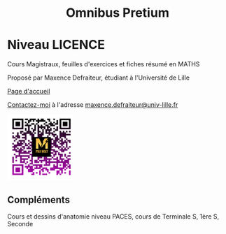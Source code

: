 <h1 align="center"> Omnibus Pretium </h1>

# Niveau LICENCE 

Cours Magistraux, feuilles d'exercices et fiches résumé en MATHS

Proposé par Maxence Defraiteur, étudiant à l'Université de Lille

[Page d'accueil](Omnibus_Pretium.html)

[Contactez-moi](mailto:maxence.defraiteur@univ-lille.fr) à l'adresse maxence.defraiteur@univ-lille.fr 

  <!-- ![Page de présentation](images/flash.code.maximus.holsonimus.png)  !--> 

<img src="images/flash.code.maximus.holsonimus.png" alt="flash.code"
	title="Page de présentation" width="150" height="150" />

## Compléments 
Cours et dessins d'anatomie niveau PACES, cours de Terminale S, 1ère S, Seconde
